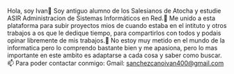 Hola, soy Ivan👋
Soy antiguo alumno de los Salesianos de Atocha y estudie ASIR Administracion de Sistemas Informáticos en Red.🌱
Me unido a esta plataforma para subir proyectos mios de cuando estaba en el intituto y otros trabajos a os que le dedique tiempo, para compartirlos con todos y podais opinar libremente de mis trabajos.💞️
No estoy muy metido en el mundo de la informatica pero lo comprendo bastante bien y me apasiona, pero lo mas importante en este ambito es adaptarse a cada cosa y saber como buscar.
📫 Para poder contactar conmigo:
    Gmail: sanchezcanoivan400@gmail.com 
